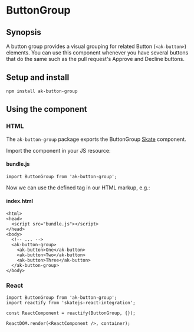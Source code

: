 # ButtonGroup

## Synopsis

A button group provides a visual grouping for related Button (`<ak-button>`) elements. You can use this component whenever you have several buttons that do the same such as the pull request's Approve and Decline buttons.

## Setup and install

```
npm install ak-button-group
```

## Using the component

### HTML

The `ak-button-group` package exports the ButtonGroup [Skate](https://github.com/skatejs/skatejs) component.

Import the component in your JS resource:

#### bundle.js

```
import ButtonGroup from 'ak-button-group';
```

Now we can use the defined tag in our HTML markup, e.g.:

#### index.html

```
<html>
<head>
  <script src="bundle.js"></script>
</head>
<body>
  <!-- ... -->
  <ak-button-group>
    <ak-button>One</ak-button>
    <ak-button>Two</ak-button>
    <ak-button>Three</ak-button>
  </ak-button-group>
</body>
```

### React

```
import ButtonGroup from 'ak-button-group';
import reactify from 'skatejs-react-integration';

const ReactComponent = reactify(ButtonGroup, {});

ReactDOM.render(<ReactComponent />, container);
```
